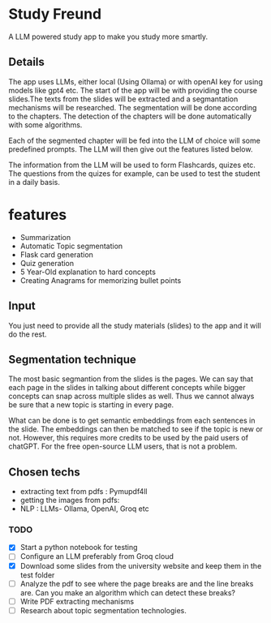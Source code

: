 # Study Freund
A LLM powered study app to make you study more smartly. 

## Details
The app uses LLMs, either local (Using Ollama) or with openAI key for using models like gpt4 etc. The start of the app will be with providing the course slides.The texts from the slides will be extracted and a segmantation mechanisms will be researched. The segmentation will be done according to the chapters. The detection of the chapters will be done automatically with some algorithms. 

Each of the segmented chapter will be fed into the LLM of choice will some predefined prompts. The LLM will then give out the features listed below. 

The information from the LLM will be used to form Flashcards, quizes etc. The questions from the quizes for example, can be used to test the student in a daily basis. 

# features 
* Summarization
* Automatic Topic segmentation
* Flask card generation
* Quiz generation
* 5 Year-Old explanation to hard concepts
* Creating Anagrams for memorizing bullet points

## Input
You just need to provide all the study materials (slides) to the app and it will do the rest.


## Segmentation technique
The most basic segmantion from the slides is the pages. We can say that each page in the slides in talking about different concepts while bigger concepts can snap across multiple slides as well. Thus we cannot always be sure that a new topic is starting in every page. 

What can be done is to get semantic embeddings from each sentences in the slide. The embeddings can then be matched to see if the topic is new or not. However, this requires more credits to be used by the paid users of chatGPT. For the free open-source LLM users, that is not a problem. 

## Chosen techs
- extracting text from pdfs : Pymupdf4ll
- getting the images from pdfs:
- NLP : LLMs- Ollama, OpenAI, Groq etc


### TODO
- [x] Start a python notebook for testing
- [ ] Configure an LLM preferably from Groq cloud
- [x] Download some slides from the university website and keep them in the test folder
- [ ] Analyze the pdf to see where the page breaks are and the line breaks are. Can you make an algorithm which can detect these breaks?
- [ ] Write PDF extracting mechanisms
- [ ] Research about topic segmentation technologies.
